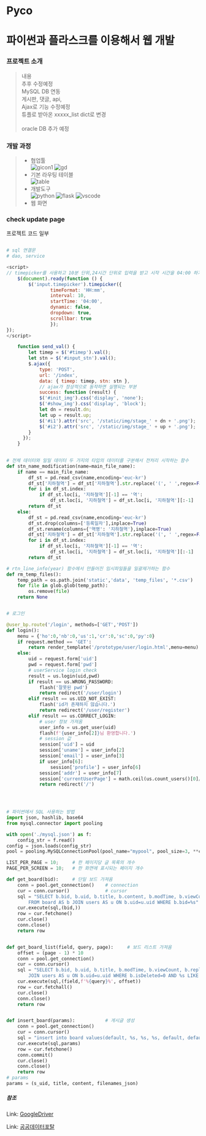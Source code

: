 # Pyco

<h1>파이썬과 플라스크를 이용해서 웹 개발</h1>

<h3>프로젝트 소개</h3>

> 내용 </br>
> 추후 수정예정<br>
> MySQL DB 연동<br>
> 게시판, 댓글, api, <br>
> Ajax로 기능 수정예정 <br>
> 튜플로 받아온 xxxxx_list dict로 변경 <br>  
> oracle DB 추가 예정 <br>  
<h3>개발 과정</h3>

>   * 협업툴<br>
>   ![gicon1](https://github.com/Mayhem-XD/Project_p1/assets/116787370/395b6da2-606f-450e-8ded-f01f406e1e64) ![gd](https://github.com/Mayhem-XD/Project_p1/assets/116787370/150ffdc3-049c-47ba-b3d6-81a49b8c2b5c)<br>
>   * 기본 라우팅 테이블<br>
>   ![table](https://github.com/Mayhem-XD/Project_p1/assets/116787370/2dcdfcd6-3465-4c5e-95a0-f4922cc8c841)
>   * 개발도구<br>
>   ![python](https://github.com/Mayhem-XD/Project_p1/assets/116787370/8b7153e0-e96e-42c8-97da-dac77852ea70)
>   ![flask](https://github.com/Mayhem-XD/Project_p1/assets/116787370/ad564b8b-287a-4444-bfb5-d554668e546e)
>   ![vscode](https://github.com/Mayhem-XD/Project_p1/assets/116787370/5c1215e8-01f9-4f42-8d02-aed1e5842c24)<br>
>   * 웹 화면<br>
>   

<h3> check update page </h3>


프로젝트 코드 일부  

~~~ python

# sql 연결문
# dao, service

~~~

~~~ javascript
<script>
// timepicker를 사용하고 10분 단위,24시간 단위로 입력을 받고 시작 시간을 04:00 하기 위한 옵션을 줌
    $(document).ready(function () {
        $('input.timepicker').timepicker({
                timeFormat: 'HH:mm',
                interval: 10,
                startTime: '04:00',
                dynamic: false,
                dropdown: true,
                scrollbar: true
                });
});
</script>
~~~

~~~ javascript
    function send_val() {
        let timep = $('#timep').val();
        let stn = $('#input_stn').val();
        $.ajax({
            type: 'POST',
            url: '/index',
            data: { timep: timep, stn: stn },
            // ajax가 정상적으로 동작하면 실행되는 부분
            success: function (result) {
            $('#init_img').css('display', 'none');
            $('#show_img').css('display', 'block');
            let dn = result.dn;
            let up = result.up;
            $('#i1').attr('src', '/static/img/stage_' + dn + '.png');
            $('#i2').attr('src', '/static/img/stage_' + up + '.png');
        }
      });
    }
               
~~~

~~~ python
# 전체 데이터와 일일 데이터 두 가지의 타입의 데이터를 구분해서 전처리 시작하는 함수
def stn_name_modification(name=main_file_name):
    if name == main_file_name:
        df_st = pd.read_csv(name,encoding='euc-kr')
        df_st['지하철역'] = df_st['지하철역'].str.replace('(', ' ',regex=False,).str.split().str[0]
        for i in df_st.index:
            if df_st.loc[i, '지하철역'][-1] == '역':
                df_st.loc[i, '지하철역'] = df_st.loc[i, '지하철역'][:-1]
        return df_st
    else:
        df_st = pd.read_csv(name,encoding='euc-kr')
        df_st.drop(columns=['등록일자'],inplace=True)
        df_st.rename(columns={'역명': '지하철역'},inplace=True)
        df_st['지하철역'] = df_st['지하철역'].str.replace('(', ' ',regex=False,).str.split().str[0]
        for i in df_st.index:
            if df_st.loc[i, '지하철역'][-1] == '역':
                df_st.loc[i, '지하철역'] = df_st.loc[i, '지하철역'][:-1]
        return df_st
~~~


~~~ python
# rtn_line_info(year) 함수에서 만들어진 임시파일들을 일괄제거하는 함수
def rm_temp_files():
    temp_path = os.path.join('static','data', 'temp_files', '*.csv')
    for file in glob.glob(temp_path):
        os.remove(file)
    return None
~~~

~~~ python

# 로그인

@user_bp.route('/login', methods=['GET','POST'])
def login():
    menu = {'ho':0,'nb':0,'us':1,'cr':0,'sc':0,'py':0}
    if request.method == 'GET':
        return render_template('/prototype/user/login.html',menu=menu)
    else:
        uid = request.form['uid']
        pwd = request.form['pwd']
        # userService login check
        result = us.login(uid,pwd)
        if result == us.WRONG_PASSWORD:
            flash('잘못된 pwd')
            return redirect('/user/login')
        elif result == us.UID_NOT_EXIST:
            flash('id가 존재하지 않습니다.')
            return redirect('/user/register')
        elif result == us.CORRECT_LOGIN:
            # user 정보 가져옴
            user_info = us.get_user(uid)
            flash(f'{user_info[2]}님 환영합니다.')
            # session 값 
            session['uid'] = uid
            session['uname'] = user_info[2]
            session['email'] = user_info[3]
            if user_info[6]:
                session['profile'] = user_info[6]
            session['addr'] = user_info[7]
            session['currentUserPage'] = math.ceil(us.count_users()[0]/10)
            return redirect('/')
        

~~~

~~~ python


# 파이썬에서 SQL 사용하는 방법
import json, hashlib, base64
from mysql.connector import pooling

with open('./mysql.json') as f:
    config_str = f.read()
config = json.loads(config_str)
pool = pooling.MySQLConnectionPool(pool_name="mypool", pool_size=3, **config)

LIST_PER_PAGE = 10;		# 한 페이지당 글 목록의 개수
PAGE_PER_SCREEN = 10;	# 한 화면에 표시되는 페이지 개수

def get_board(bid):     # 단일 보드 가져옴
    conn = pool.get_connection()    # connection
    cur = conn.cursor()             # cursor
    sql = "SELECT b.bid, b.uid, b.title, b.content, b.modTime, b.viewCount, b.replyCount, b.files, u.uname \
        FROM board AS b JOIN users AS u ON b.uid=u.uid WHERE b.bid=%s"
    cur.execute(sql,(bid,))
    row = cur.fetchone()
    cur.close()
    conn.close()
    return row


~~~

~~~ python

def get_board_list(field, query, page):     # 보드 리스트 가져옴
    offset = (page - 1) * 10
    conn = pool.get_connection()
    cur = conn.cursor()
    sql = "SELECT b.bid, b.uid, b.title, b.modTime, b.viewCount, b.replyCount, u.uname FROM board AS b \
        JOIN users AS u ON b.uid=u.uid WHERE b.isDeleted=0 AND %s LIKE %s ORDER BY b.modTime DESC LIMIT 10 OFFSET %s"
    cur.execute(sql,(field,f'%{query}%', offset))
    row = cur.fetchall()
    cur.close()
    conn.close()
    return row


~~~

~~~ python

def insert_board(params):           # 게시글 생성
    conn = pool.get_connection()
    cur = conn.cursor()
    sql = "insert into board values(default, %s, %s, %s, default, default, default, default, %s)"
    cur.execute(sql,params)
    row = cur.fetchone()
    conn.commit()
    cur.close()
    conn.close()
    return row
# params
params = (s_uid, title, content, filenames_json)


~~~


<h5>참조</h5>

Link: [GoogleDriver][googledriverlink]

Link: [공공데이터포탈][datalink]


[googledriverlink]: https://google.com "Go google](https://drive.google.com/drive/folders/14KeS5I5Wr6hWilykOGmXlK5aB1wZ73js"

[datalink]: https://www.data.go.kr/
